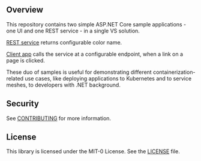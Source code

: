 ## Overview

This repository contains two simple ASP.NET Core sample applications - one UI and 
one REST service - in a single VS solution.

[REST service](./ServiceA/Controllers/ColorController.cs) returns configurable color name.

[Client app](./WebUIApp/Views/Home/Index.cshtml) calls the service at a configurable endpoint, when a link on a page is 
clicked.

These duo of samples is useful for demonstrating different containerization-
related use cases, like deploying applications to Kubernetes and to service
meshes, to developers with .NET background.

## Security

See [CONTRIBUTING](CONTRIBUTING.md#security-issue-notifications) for more information.

## License

This library is licensed under the MIT-0 License. See the [LICENSE](./LICENSE) file.
